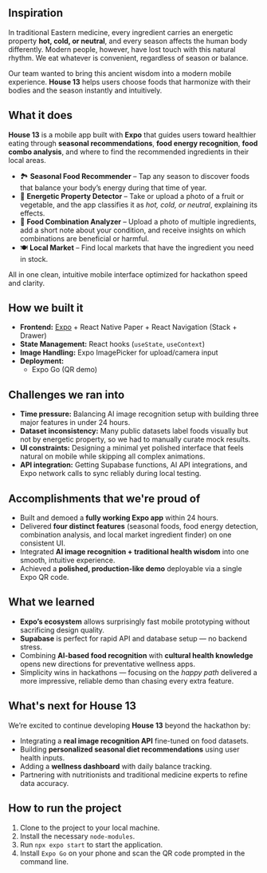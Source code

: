 ## Inspiration

In traditional Eastern medicine, every ingredient carries an energetic property **hot, cold, or neutral**, and every season affects the human body differently.
Modern people, however, have lost touch with this natural rhythm. We eat whatever is convenient, regardless of season or balance.

Our team wanted to bring this ancient wisdom into a modern mobile experience. **House 13** helps users choose foods that harmonize with their bodies and the season instantly and intuitively.

## What it does

**House 13** is a mobile app built with **Expo** that guides users toward healthier eating through **seasonal recommendations**, **food energy recognition**, **food combo analysis**, and where to find the recommended ingredients in their local areas.

- 🏞️ **Seasonal Food Recommender** – Tap any season to discover foods that balance your body’s energy during that time of year.
- 🍉 **Energetic Property Detector** – Take or upload a photo of a fruit or vegetable, and the app classifies it as _hot, cold, or neutral_, explaining its effects.
- 🥗 **Food Combination Analyzer** – Upload a photo of multiple ingredients, add a short note about your condition, and receive insights on which combinations are beneficial or harmful.
- 🍽️ **Local Market** – Find local markets that have the ingredient you need in stock.

All in one clean, intuitive mobile interface optimized for hackathon speed and clarity.

## How we built it

- **Frontend:** [Expo](https://expo.dev) + React Native Paper + React Navigation (Stack + Drawer)
- **State Management:** React hooks (`useState`, `useContext`)
- **Image Handling:** Expo ImagePicker for upload/camera input
- **Deployment:**
  - Expo Go (QR demo)

## Challenges we ran into

- **Time pressure:** Balancing AI image recognition setup with building three major features in under 24 hours.
- **Dataset inconsistency:** Many public datasets label foods visually but not by energetic property, so we had to manually curate mock results.
- **UI constraints:** Designing a minimal yet polished interface that feels natural on mobile while skipping all complex animations.
- **API integration:** Getting Supabase functions, AI API integrations, and Expo network calls to sync reliably during local testing.

## Accomplishments that we're proud of

- Built and demoed a **fully working Expo app** within 24 hours.
- Delivered **four distinct features** (seasonal foods, food energy detection, combination analysis, and local market ingredient finder) on one consistent UI.
- Integrated **AI image recognition + traditional health wisdom** into one smooth, intuitive experience.
- Achieved a **polished, production-like demo** deployable via a single Expo QR code.

## What we learned

- **Expo’s ecosystem** allows surprisingly fast mobile prototyping without sacrificing design quality.
- **Supabase** is perfect for rapid API and database setup — no backend stress.
- Combining **AI-based food recognition** with **cultural health knowledge** opens new directions for preventative wellness apps.
- Simplicity wins in hackathons — focusing on the _happy path_ delivered a more impressive, reliable demo than chasing every extra feature.

## What's next for House 13

We’re excited to continue developing **House 13** beyond the hackathon by:

- Integrating a **real image recognition API** fine-tuned on food datasets.
- Building **personalized seasonal diet recommendations** using user health inputs.
- Adding a **wellness dashboard** with daily balance tracking.
- Partnering with nutritionists and traditional medicine experts to refine data accuracy.

## How to run the project

1. Clone to the project to your local machine.
2. Install the necessary `node-modules`.
3. Run `npx expo start` to start the application.
4. Install `Expo Go` on your phone and scan the QR code prompted in the command line.
